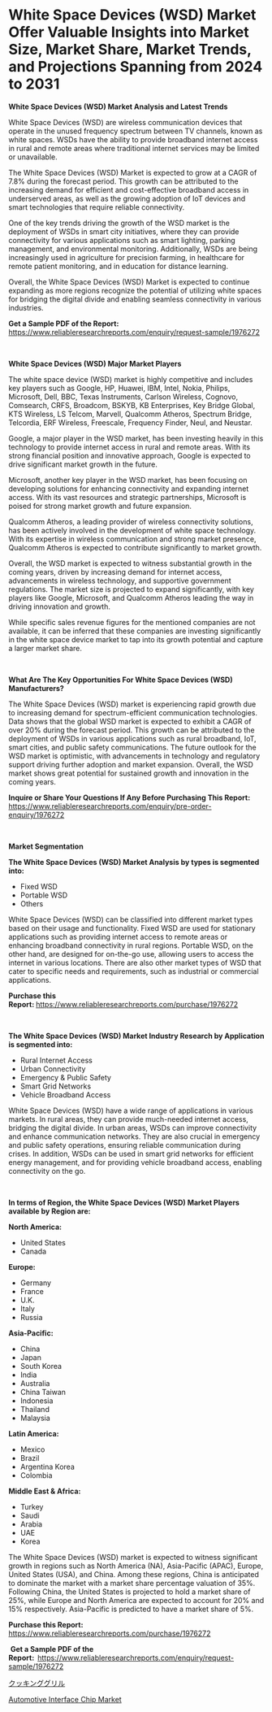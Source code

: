<p><h1>White Space Devices (WSD) Market Offer Valuable Insights into Market Size, Market Share, Market Trends, and Projections Spanning from 2024 to 2031</h1></p><p><strong>White Space Devices (WSD) Market Analysis and Latest Trends</strong></p>
<p><p>White Space Devices (WSD) are wireless communication devices that operate in the unused frequency spectrum between TV channels, known as white spaces. WSDs have the ability to provide broadband internet access in rural and remote areas where traditional internet services may be limited or unavailable.</p><p>The White Space Devices (WSD) Market is expected to grow at a CAGR of 7.8% during the forecast period. This growth can be attributed to the increasing demand for efficient and cost-effective broadband access in underserved areas, as well as the growing adoption of IoT devices and smart technologies that require reliable connectivity.</p><p>One of the key trends driving the growth of the WSD market is the deployment of WSDs in smart city initiatives, where they can provide connectivity for various applications such as smart lighting, parking management, and environmental monitoring. Additionally, WSDs are being increasingly used in agriculture for precision farming, in healthcare for remote patient monitoring, and in education for distance learning.</p><p>Overall, the White Space Devices (WSD) Market is expected to continue expanding as more regions recognize the potential of utilizing white spaces for bridging the digital divide and enabling seamless connectivity in various industries.</p></p>
<p><strong>Get a Sample PDF of the Report:&nbsp;</strong> <a href="https://www.reliableresearchreports.com/enquiry/request-sample/1976272">https://www.reliableresearchreports.com/enquiry/request-sample/1976272</a></p>
<p>&nbsp;</p>
<p><strong>White Space Devices (WSD) Major Market Players</strong></p>
<p><p>The white space device (WSD) market is highly competitive and includes key players such as Google, HP, Huawei, IBM, Intel, Nokia, Philips, Microsoft, Dell, BBC, Texas Instruments, Carlson Wireless, Cognovo, Comsearch, CRFS, Broadcom, BSKYB, KB Enterprises, Key Bridge Global, KTS Wireless, LS Telcom, Marvell, Qualcomm Atheros, Spectrum Bridge, Telcordia, ERF Wireless, Freescale, Frequency Finder, Neul, and Neustar.</p><p>Google, a major player in the WSD market, has been investing heavily in this technology to provide internet access in rural and remote areas. With its strong financial position and innovative approach, Google is expected to drive significant market growth in the future.</p><p>Microsoft, another key player in the WSD market, has been focusing on developing solutions for enhancing connectivity and expanding internet access. With its vast resources and strategic partnerships, Microsoft is poised for strong market growth and future expansion.</p><p>Qualcomm Atheros, a leading provider of wireless connectivity solutions, has been actively involved in the development of white space technology. With its expertise in wireless communication and strong market presence, Qualcomm Atheros is expected to contribute significantly to market growth.</p><p>Overall, the WSD market is expected to witness substantial growth in the coming years, driven by increasing demand for internet access, advancements in wireless technology, and supportive government regulations. The market size is projected to expand significantly, with key players like Google, Microsoft, and Qualcomm Atheros leading the way in driving innovation and growth.</p><p>While specific sales revenue figures for the mentioned companies are not available, it can be inferred that these companies are investing significantly in the white space device market to tap into its growth potential and capture a larger market share.</p></p>
<p>&nbsp;</p>
<p><strong>What Are The Key Opportunities For White Space Devices (WSD) Manufacturers?</strong></p>
<p><p>The White Space Devices (WSD) market is experiencing rapid growth due to increasing demand for spectrum-efficient communication technologies. Data shows that the global WSD market is expected to exhibit a CAGR of over 20% during the forecast period. This growth can be attributed to the deployment of WSDs in various applications such as rural broadband, IoT, smart cities, and public safety communications. The future outlook for the WSD market is optimistic, with advancements in technology and regulatory support driving further adoption and market expansion. Overall, the WSD market shows great potential for sustained growth and innovation in the coming years.</p></p>
<p><strong>Inquire or Share Your Questions If Any Before Purchasing This Report:</strong> <a href="https://www.reliableresearchreports.com/enquiry/pre-order-enquiry/1976272">https://www.reliableresearchreports.com/enquiry/pre-order-enquiry/1976272</a></p>
<p>&nbsp;</p>
<p><strong>Market Segmentation</strong></p>
<p><strong>The White Space Devices (WSD) Market Analysis by types is segmented into:</strong></p>
<p><ul><li>Fixed WSD</li><li>Portable WSD</li><li>Others</li></ul></p>
<p><p>White Space Devices (WSD) can be classified into different market types based on their usage and functionality. Fixed WSD are used for stationary applications such as providing internet access to remote areas or enhancing broadband connectivity in rural regions. Portable WSD, on the other hand, are designed for on-the-go use, allowing users to access the internet in various locations. There are also other market types of WSD that cater to specific needs and requirements, such as industrial or commercial applications.</p></p>
<p><strong>Purchase this Report:&nbsp;</strong><a href="https://www.reliableresearchreports.com/purchase/1976272">https://www.reliableresearchreports.com/purchase/1976272</a></p>
<p>&nbsp;</p>
<p><strong>The White Space Devices (WSD) Market Industry Research by Application is segmented into:</strong></p>
<p><ul><li>Rural Internet Access</li><li>Urban Connectivity</li><li>Emergency & Public Safety</li><li>Smart Grid Networks</li><li>Vehicle Broadband Access</li></ul></p>
<p><p>White Space Devices (WSD) have a wide range of applications in various markets. In rural areas, they can provide much-needed internet access, bridging the digital divide. In urban areas, WSDs can improve connectivity and enhance communication networks. They are also crucial in emergency and public safety operations, ensuring reliable communication during crises. In addition, WSDs can be used in smart grid networks for efficient energy management, and for providing vehicle broadband access, enabling connectivity on the go.</p></p>
<p>&nbsp;</p>
<p><strong>In terms of Region, the White Space Devices (WSD) Market Players available by Region are:</strong></p>
<p>
    <p> <strong> North America: </strong>
        <ul>
            <li>United States</li>
            <li>Canada</li>
        </ul>
        </p> 
    <p> <strong> Europe: </strong>
        <ul>
            <li>Germany</li>
            <li>France</li>
            <li>U.K.</li>
            <li>Italy</li>
            <li>Russia</li>
        </ul>
        </p> 
    <p> <strong> Asia-Pacific: </strong>
        <ul>
            <li>China</li>
            <li>Japan</li>
            <li>South Korea</li>
            <li>India</li>
            <li>Australia</li>
            <li>China Taiwan</li>
            <li>Indonesia</li>
            <li>Thailand</li>
            <li>Malaysia</li>
        </ul>
        </p> 
    <p> <strong> Latin America: </strong>
        <ul>
            <li>Mexico</li>
            <li>Brazil</li>
            <li>Argentina Korea</li>
            <li>Colombia</li>
        </ul>
        </p> 
    <p> <strong> Middle East & Africa: </strong>
        <ul>
            <li>Turkey</li>
            <li>Saudi</li>
            <li>Arabia</li>
            <li>UAE</li>
            <li>Korea</li>
        </ul>
    </p>
    </p>
<p><p>The White Space Devices (WSD) market is expected to witness significant growth in regions such as North America (NA), Asia-Pacific (APAC), Europe, United States (USA), and China. Among these regions, China is anticipated to dominate the market with a market share percentage valuation of 35%. Following China, the United States is projected to hold a market share of 25%, while Europe and North America are expected to account for 20% and 15% respectively. Asia-Pacific is predicted to have a market share of 5%.</p></p>
<p><strong>Purchase this Report: </strong><a href="https://www.reliableresearchreports.com/purchase/1976272">https://www.reliableresearchreports.com/purchase/1976272</a></p>
<p>&nbsp;<strong>Get a Sample PDF of the Report:&nbsp;&nbsp;</strong><a href="https://www.reliableresearchreports.com/enquiry/request-sample/1976272">https://www.reliableresearchreports.com/enquiry/request-sample/1976272</a></p>
<p><strong></strong></p>
<p><p><a href="https://github.com/oafhukehf4709715/Market-Research-Report-List-1/blob/main/957511914096.md">クッキンググリル</a></p><p><a href="https://github.com/WillieWoodard/Market-Research-Report-List-4/blob/main/automotive-interface-chip-market.md">Automotive Interface Chip Market</a></p></p>